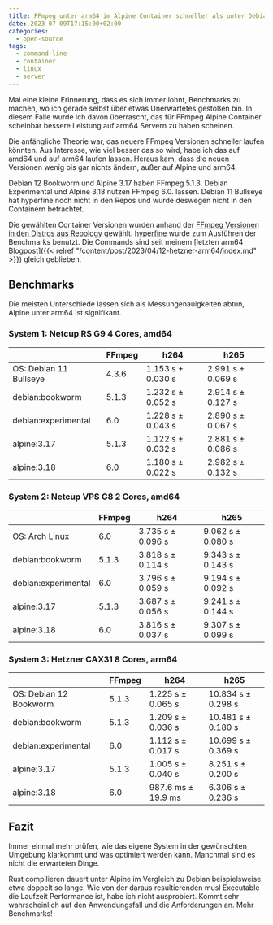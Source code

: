 ```yaml
---
title: FFmpeg unter arm64 im Alpine Container schneller als unter Debian
date: 2023-07-09T17:15:00+02:00
categories:
  - open-source
tags:
  - command-line
  - container
  - linux
  - server
---
```


Mal eine kleine Erinnerung, dass es sich immer lohnt, Benchmarks zu machen, wo ich gerade selbst über etwas Unerwartetes gestoßen bin.
In diesem Falle wurde ich davon überrascht, das für FFmpeg Alpine Container scheinbar bessere Leistung auf arm64 Servern zu haben scheinen.

Die anfängliche Theorie war, das neuere FFmpeg Versionen schneller laufen könnten.
Aus Interesse, wie viel besser das so wird, habe ich das auf amd64 und auf arm64 laufen lassen.
Heraus kam, dass die neuen Versionen wenig bis gar nichts ändern, außer auf Alpine und arm64.
<!--more-->

Debian 12 Bookworm und Alpine 3.17 haben FFmpeg 5.1.3.
Debian Experimental und Alpine 3.18 nutzen FFmpeg 6.0.
lassen.
Debian 11 Bullseye hat hyperfine noch nicht in den Repos und wurde deswegen nicht in den Containern betrachtet.

Die gewählten Container Versionen wurden anhand der [FFmpeg Versionen in den Distros aus Repology](https://repology.org/project/ffmpeg/versions) gewählt.
[hyperfine](https://github.com/sharkdp/hyperfine) wurde zum Ausführen der Benchmarks benutzt.
Die Commands sind seit meinem [letzten arm64 Blogpost]({{< relref "/content/post/2023/04/12-hetzner-arm64/index.md" >}}) gleich geblieben.

## Benchmarks

Die meisten Unterschiede lassen sich als Messungenauigkeiten abtun, Alpine unter arm64 ist signifikant.

### System 1: Netcup RS G9 4 Cores, amd64

| | FFmpeg | h264 | h265 |
| -- | -- | -- | -- |
| OS: Debian 11 Bullseye | 4.3.6 | 1.153 s ±  0.030 s | 2.991 s ±  0.069 s |
| debian:bookworm | 5.1.3 | 1.232 s ±  0.052 s | 2.914 s ±  0.127 s |
| debian:experimental | 6.0 | 1.228 s ±  0.043 s | 2.890 s ±  0.067 s |
| alpine:3.17 | 5.1.3 | 1.122 s ±  0.032 s | 2.881 s ±  0.086 s |
| alpine:3.18 | 6.0 | 1.180 s ±  0.022 s | 2.982 s ±  0.132 s |

### System 2: Netcup VPS G8 2 Cores, amd64

| | FFmpeg | h264 | h265 |
| -- | -- | -- | -- |
| OS: Arch Linux | 6.0 | 3.735 s ±  0.096 s | 9.062 s ±  0.080 s |
| debian:bookworm | 5.1.3 | 3.818 s ±  0.114 s | 9.343 s ±  0.143 s |
| debian:experimental | 6.0 | 3.796 s ±  0.059 s | 9.194 s ±  0.092 s |
| alpine:3.17 | 5.1.3 | 3.687 s ±  0.056 s | 9.241 s ±  0.144 s |
| alpine:3.18 | 6.0 | 3.816 s ±  0.037 s | 9.307 s ±  0.099 s |

### System 3: Hetzner CAX31 8 Cores, **arm64**

| | FFmpeg | h264 | h265 |
| -- | -- | -- | -- |
| OS: Debian 12 Bookworm | 5.1.3 | 1.225 s ±  0.065 s | 10.834 s ±  0.298 s |
| debian:bookworm | 5.1.3 | 1.209 s ±  0.036 s | 10.481 s ±  0.180 s |
| debian:experimental | 6.0 | 1.112 s ±  0.017 s | 10.699 s ±  0.369 s |
| alpine:3.17 | 5.1.3 | 1.005 s ±  0.040 s | 8.251 s ±  0.200 s |
| alpine:3.18 | 6.0 | 987.6 ms ±  19.9 ms | 6.306 s ±  0.236 s |

## Fazit

Immer einmal mehr prüfen, wie das eigene System in der gewünschten Umgebung klarkommt und was optimiert werden kann.
Manchmal sind es nicht die erwarteten Dinge.

Rust compilieren dauert unter Alpine im Vergleich zu Debian beispielsweise etwa doppelt so lange.
Wie von der daraus resultierenden musl Executable die Laufzeit Performance ist, habe ich nicht ausprobiert.
Kommt sehr wahrscheinlich auf den Anwendungsfall und die Anforderungen an.
Mehr Benchmarks!
